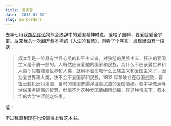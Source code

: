 ```yaml
---
title: 爱宇宙
date: '2018-01-02'
slug: no-borders
---
```


去年七月我[胡乱评论](/cn/2017/07/bear-club/)狗熊会致辞中的爱国精神时说，爱啥子国嘛，要爱就爱全宇宙。后来我头一次翻开叔本华的《人生的智慧》，刚看了个序言，发现里面有一段话：

> 叔本华是一位具有世界心灵的和平主义者，对狭隘的民族主义、狂热的爱国主义是不屑一顾的。人既然应该爱他的国家和民族，为什么不应该爱世界和人类？假若能爱世界和人类，就用不着高喊什么民族主义和爱国主义了，因为爱世界和人类，决不会不爱国家和民族。1812 年拿破仑在俄国战败，普鲁士趁机反对法国，当时的德国普遍洋溢着民族的爱国情绪，叔本华充满与世俗事务隔离的智慧，丝毫不为这种爱国情绪所动摇，在这种情况下，叔本华的大学生涯随之结束。

嘻！

不过我直到现在也没顾得上看这本书。
